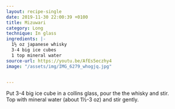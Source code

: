 ```yaml
---
layout: recipe-single
date: 2019-11-30 22:00:39 +0100
title: Mizuwari
category: Long
technique: In glass
ingredients: |-
  1½ oz japanese whisky
  3-4 big ice cubes
  1 top mineral water
source-url: https://youtu.be/AfEs5eczhy4
image: "/assets/img/IMG_6279_whogjq.jpg"


---
```

Put 3-4 big ice cube in a collins glass, pour the the whisky and stir.  
Top with mineral water (about 1½-3 oz) and stir gently.
